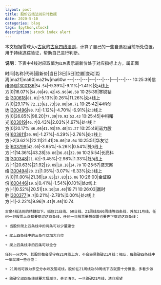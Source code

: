 ```yaml
---
layout: post
title: 股价四线法则实时数据
date: 2020-5-10
categories: blog
tags: [python,stock]
description: stock index alert
---
```



本文根据雪球大v[古泉](https://xueqiu.com/u/7148646888)的[古泉四线法则](https://xueqiu.com/7148646888/130498192)，计算了自己的一些自选股当前所处位置，用于持续追踪验证，帮助自己进行判断。

**说明**：下表中4线对应取值为`红色`表示最新价处于对应指标上方，属正面

时间|名称|代码|最新价|当日|3日|5日|位置|变动|距离|ma21|ma60|ma21w|ma60w
---|---|---|---|---|---|---|---|---
10:25:39|信维通信|[300136](https://xueqiu.com/S/SZ300136)|`54.54`|-9.39%|-9.11%|-1.41%|处`4`线上方|0|16.07%|`54.08`|`49.42`|`45.96`|`40.58`
10:25:39|寒锐钴业|[300618](https://xueqiu.com/S/SZ300618)|`81.01`|-5.13%|0.26%|11.26%|处`4`线上方|0|29.17%|`72.13`|`61.73`|`58.00`|`60.71`
10:25:42|中科创达|[300496](https://xueqiu.com/S/SZ300496)|`90.73`|-1.12%|-4.70%|-6.91%|处`3`线上方|0|26.85%|98.20|`77.39`|`70.93`|`53.43`
10:25:45|中科曙光|[603019](https://xueqiu.com/S/SH603019)|`46.7`|0.43%|2.03%|4.97%|处`4`线上方|0|20.17%|`46.06`|`41.93`|`39.40`|`31.27`
10:25:49|诺力股份|[603611](https://xueqiu.com/S/SH603611)|`20.99`|-1.27%|-4.29%|-2.76%|处`2`线上方|-2|3.62%|22.11|21.41|`20.00`|`18.04`
10:25:51|华友钴业|[603799](https://xueqiu.com/S/SH603799)|`42.98`|-3.65%|-5.26%|0.54%|处`3`线上方|-1|14.36%|43.28|`38.86`|`36.81`|`32.90`
10:25:54|长亮科技|[300348](https://xueqiu.com/S/SZ300348)|`21.82`|-3.45%|-2.98%|1.33%|处`3`线上方|-1|20.63%|21.92|`19.09`|`18.18`|`14.70`
10:25:57|盛天网络|[300494](https://xueqiu.com/S/SZ300494)|`20.21`|1.05%|-3.07%|-6.33%|处`3`线上方|0|11.00%|21.36|`19.85`|`17.83`|`15.06`
10:26:00|金证股份|[600446](https://xueqiu.com/S/SH600446)|`19.5`|0.41%|-1.54%|0.10%|处`2`线上方|-1|0.52%|20.51|`19.10`|`18.40`|19.71
10:26:03|赢时胜|[300377](https://xueqiu.com/S/SZ300377)|`9.7`|0.21%|-2.78%|0.00%|处`2`线上方|-1|-2.22%|9.96|`9.41`|`9.66`|10.74

```
古泉4线法则的精髓如下。抓住21日线、60日线、21周线及60周线等四条线，外加21月线，任何一只股票上涨都要穿过这四条线，任何一只股票要想爆雷也要先下穿过这四条线：

+ 当股价爬上四条线中的两条可以少量建仓

+ 爬上四条线中的三条可以加大仓位

+ 爬上四条线中的四条可以全仓

任何一只大牛，其股价都会坚守在21月线上方，不会轻易跌破21月线；相反，每跌破四条线中一条就减一些仓位：

+ 21周线可做为多空分水岭及警戒线，股价在21周线及60周线下方就要十分慎重，多看少做

+ 跌破全部四条线就要大幅减仓，甚至清仓，一旦跌破21月线，清仓观望
```